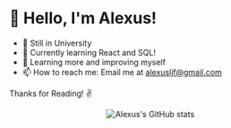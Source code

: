 # 👋  Hello, I'm Alexus!

- 🏫 Still in University 
- 📖 Currently learning React and SQL! 
- 🌠 Learning more and improving myself
- 📫 How to reach me: Email me at alexusljf@gmail.com

Thanks for Reading! ✌️

<div align="center">

  ![Alexus's GitHub stats](https://github-readme-stats.vercel.app/api?username=alexusljf&show_icons=true&count_private=true&theme=cobalt)

</div>
